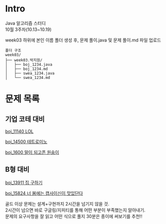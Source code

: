 # Intro

Java 알고리즘 스터디\
10월 3주차(10.13~10.19)

week03 하위에 본인 이름 폴더 생성 후, 문제 풀이.java 및 문제 풀이.md 파일 업로드

```
폴더 구조
week03/
├── week03.박지원/
│   ├── boj_1234.java
│   ├── boj_1234.md
│   ├── swea_1234.java
│   └── swea_1234.md
```

# 문제 목록

## 기업 코테 대비

[boj_11140 LOL](https://www.acmicpc.net/problem/11140)

[boj_14500 테트로미노](https://www.acmicpc.net/problem/14500)

[boj_1600 말이 되고픈 원숭이](https://www.acmicpc.net/problem/1600)

## B형 대비

[boj_13911 집 구하기](https://www.acmicpc.net/problem/13911)

[boj_15824 너 봄에는 캡사이신이 맛있단다](https://www.acmicpc.net/problem/15824)

골드 이상 문제는 설계+구현까지 2시간을 넘기지 않을 것.\
2시간이 넘으면 바로 구글링/지피티를 통해 어떤 부분이 부족했는지 알아내기.\
문제의 요구사항을 잘 읽고 어떤 식으로 풀지 30분은 종이에 써보기를 추천!!


